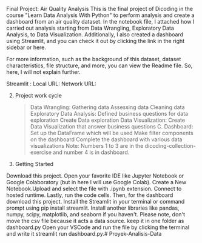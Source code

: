 Final Project: Air Quality Analysis This is the final project of Dicoding in the course "Learn Data Analysis With Python" to perform analysis and create a dashboard from an air quality dataset. In the notebook file, I attached how I carried out analysis starting from Data Wrangling, Exploratory Data Analysis, to Data Visualization. Additionally, I also created a dashboard using Streamlit, and you can check it out by clicking the link in the right sidebar or here.

For more information, such as the background of this dataset, dataset characteristics, file structure, and more, you can view the Readme file. So, here, I will not explain further.

Streamlit : Local URL:  Network URL: 

2. Project work cycle
   > Data Wrangling:
     Gathering data
     Assessing data
     Cleaning data
   > Exploratory Data Analysis:
     Defined business questions for data exploration
     Create Data exploration
   > Data Visualization:
     Create Data Visualization that answer business questions C. Dashboard:
     Set up the DataFrame which will be used
     Make filter components on the dashboard
     Complete the dashboard with various data visualizations
Note: Numbers 1 to 3 are in the dicoding-collection-exercise and number 4 is in dashboard.

4. Getting Started

Download this project.
Open your favorite IDE like Jupyter Notebook or Google Colaboratory (but in here I will use Google Colab).
Create a New Notebook.Upload and select the file with .ipynb extension.
Connect to hosted runtime.
Lastly, run the code cells.
Then, for the dashboard download this project.
Install the Streamlit in your terminal or command prompt using pip install streamlit. Install another libraries like pandas, numpy, scipy, matplotlib, and seaborn if you haven't.
Please note, don't move the csv file because it acts a data source. keep it in one folder as dashboard.py
Open your VSCode and run the file by clicking the terminal and write it streamlit run dashboard.py.# Proyek-Analisis-Data
